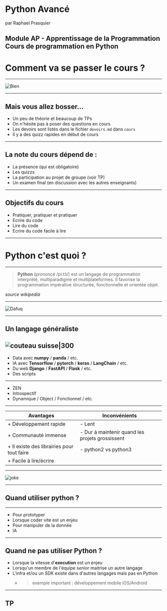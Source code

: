 # Python Avancé
par Raphael Prasquier

Module AP - Apprentissage de la Programmation
Cours de programmation en Python
---
# Comment va se passer le cours ?
---
![Bien](https://i.kym-cdn.com/entries/icons/original/000/012/580/goodguyboss.PNG)

---
## Mais vous allez bosser...

* Un peu de théorie et beaucoup de TPs
* On n'hésite pas à poser des questions en cours
* Les devoirs sont listés dans le fichier `devoirs.md` dans `cours`
* Il y a des quizz rapides en début de cours

---
## La note du cours dépend de :

* La présence (qui est obligatoire)
* Les quizzs
* La participation au projet de groupe (voir TP)
* Un examen final (en discussion avec les autres enseignants)

---
## Objectifs du cours

* Pratiquer, pratiquer et pratiquer
* Ecrire du code
* Lire du code
* Ecrire du code facile à lire

---
# Python c'est quoi ?
---

> **Python** (prononcé /pi.tɔ̃/) est un langage de programmation interprété, multiparadigme et multiplateformes. Il favorise la programmation impérative structurée, fonctionnelle et orientée objet.

*source wikipedia*

---

![Dafuq](https://media.makeameme.org/created/da-fuck-5cc863.jpg)

---
## Un langage généraliste
![couteau suisse|300](https://imageengine.victorinox.com/mediahub/39710/560Wx490H/SAK_1_3713__S1.jpg)
---
* Data avec **numpy** / **panda** / etc.
* IA avec **Tensorflow** / **pytorch** / **keras** / **LangChain** / etc.
* Du web **Django** / **FastAPI** / **Flask** / etc.
* Des scripts
---
* ZEN
* Introspectif
* Dynamique / Object / Fonctionnel / etc.

---
| Avantages                                  | Inconvénients                                |
| ------------------------------------------ |--------------------------------------------- |
| + Développement rapide                     | - Lent                                       |
| + Communauté immense                       | - Dur à maintenir quand les projets grossissent |
| + Il existe des librairies pour tout faire | - python2 vs python3                         |
| + Facile à lire/écrire                     |                                              |

---
![joke](https://i.redd.it/l3233rkrdf241.jpg)

---
## Quand utiliser python ?
---
* Pour prototyper
* Lorsque coder vite est un enjeu
* Pour manipuler de la donnée
* IA

---
## Quand ne pas utiliser Python ?
* Lorsque la vitesse d'**execution** est un enjeu
* Lorsqu'un membre de l'équipe *senior* maitrise un autre langage
* L'infra et/ou un SDK existe dans d'autres langages mais pas en Python 
	* > exemple important : développement mobile iOS/Android


---

## TP
